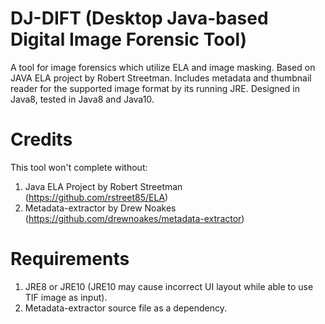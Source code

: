 # DJ-DIFT (Desktop Java-based Digital Image Forensic Tool)
A tool for image forensics which utilize ELA and image masking.
Based on JAVA ELA project by Robert Streetman.
Includes metadata and thumbnail reader for the supported image format by its running JRE.
Designed in Java8, tested in Java8 and Java10.

# Credits
This tool won't complete without:
1.  Java ELA Project by Robert Streetman (https://github.com/rstreet85/ELA)
2.  Metadata-extractor by Drew Noakes (https://github.com/drewnoakes/metadata-extractor)

# Requirements
1.  JRE8 or JRE10 (JRE10 may cause incorrect UI layout while able to use TIF image as input).
2.  Metadata-extractor source file as a dependency.
